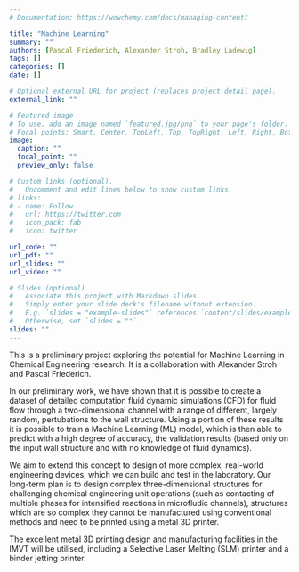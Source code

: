 ```yaml
---
# Documentation: https://wowchemy.com/docs/managing-content/

title: "Machine Learning"
summary: ""
authors: [Pascal Friederich, Alexander Stroh, Bradley Ladewig]
tags: []
categories: []
date: []

# Optional external URL for project (replaces project detail page).
external_link: ""

# Featured image
# To use, add an image named `featured.jpg/png` to your page's folder.
# Focal points: Smart, Center, TopLeft, Top, TopRight, Left, Right, BottomLeft, Bottom, BottomRight.
image:
  caption: ""
  focal_point: ""
  preview_only: false

# Custom links (optional).
#   Uncomment and edit lines below to show custom links.
# links:
# - name: Follow
#   url: https://twitter.com
#   icon_pack: fab
#   icon: twitter

url_code: ""
url_pdf: ""
url_slides: ""
url_video: ""

# Slides (optional).
#   Associate this project with Markdown slides.
#   Simply enter your slide deck's filename without extension.
#   E.g. `slides = "example-slides"` references `content/slides/example-slides.md`.
#   Otherwise, set `slides = ""`.
slides: ""
---
```

This is a preliminary project exploring the potential for Machine Learning in Chemical Engineering research. It is a collaboration with Alexander Stroh and Pascal Friederich.

In our preliminary work, we have shown that it is possible to create a dataset of detailed computation fluid dynamic simulations (CFD) for fluid flow through a two-dimensional channel with a range of different, largely random, pertubations to the wall structure. Using a portion of these results it is possible to train a Machine Learning (ML) model, which is then able to predict with a high degree of accuracy, the validation results (based only on the input wall structure and with no knowledge of fluid dynamics).

We aim to extend this concept to design of more complex, real-world engineering devices, which we can build and test in the laboratory. Our long-term plan is to design complex three-dimensional structures for challenging chemical engineering unit operations (such as contacting of multiple phases for intensified reactions in microfludic channels), structures which are so complex they cannot be manufactured using conventional methods and need to be printed using a metal 3D printer.

The excellent metal 3D printing design and manufacturing facilities in the IMVT will be utilised, including a Selective Laser Melting (SLM) printer and a binder jetting printer.
